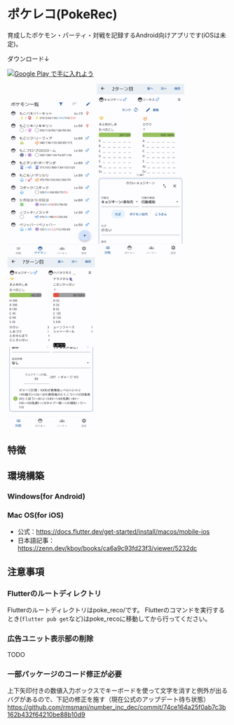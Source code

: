 # ポケレコ(PokeRec)

育成したポケモン・パーティ・対戦を記録するAndroid向けアプリです(iOSは未定)。

ダウンロード↓

<a href='https://play.google.com/store/apps/details?id=com.dkomki.pokereco'><img alt='Google Play で手に入れよう' width="160" src='https://play.google.com/intl/en_us/badges/static/images/badges/ja_badge_web_generic.png'/></a>

<img width="200" src="Screenshot_20231017-183758.png"> <img width="200" src="Screenshot_20231124-171155.png"> <img width="200" src="Screenshot_20231124-172052.png">

## 特徴

## 環境構築

### Windows(for Android)

### Mac OS(for iOS)
* 公式：https://docs.flutter.dev/get-started/install/macos/mobile-ios
* 日本語記事：https://zenn.dev/kboy/books/ca6a9c93fd23f3/viewer/5232dc

## 注意事項

### Flutterのルートディレクトリ
Flutterのルートディレクトリはpoke_reco/です。
Flutterのコマンドを実行するとき(`flutter pub get`など)はpoke_recoに移動してから行ってください。

### 広告ユニット表示部の削除
TODO

### 一部パッケージのコード修正が必要

上下矢印付きの数値入力ボックスでキーボードを使って文字を消すと例外が出るバグがあるので、下記の修正を施す（現在公式のアップデート待ち状態）
https://github.com/rmsmani/number_inc_dec/commit/74ce164a25f0ab7c3b162b432f64210be88b10d9
